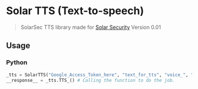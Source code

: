 # Solar TTS (Text-to-speech)
> SolarSec TTS library made for [Solar Security](https://solarsec.fbi.gov/) Version 0.01


## Usage
### Python
```py
_tts = SolarTTS("Google_Access_Token_here", "text_for_tts", "voice_", "language (en-US)", "name-of-language_code (en-GB-Standard-A)", "gender") # Constructing the class
__response__ = _tts.TTS_() # Calling the function to do the job.
```
